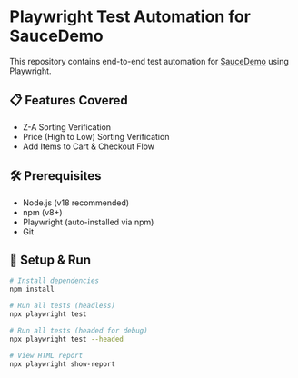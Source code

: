 # Playwright Test Automation for SauceDemo

This repository contains end-to-end test automation for [SauceDemo](https://www.saucedemo.com/) using Playwright.

## 📋 Features Covered

- Z-A Sorting Verification
- Price (High to Low) Sorting Verification
- Add Items to Cart & Checkout Flow

## 🛠 Prerequisites

- Node.js (v18 recommended)
- npm (v8+)
- Playwright (auto-installed via npm)
- Git

## 🚀 Setup & Run

```bash
# Install dependencies
npm install

# Run all tests (headless)
npx playwright test

# Run all tests (headed for debug)
npx playwright test --headed

# View HTML report
npx playwright show-report


